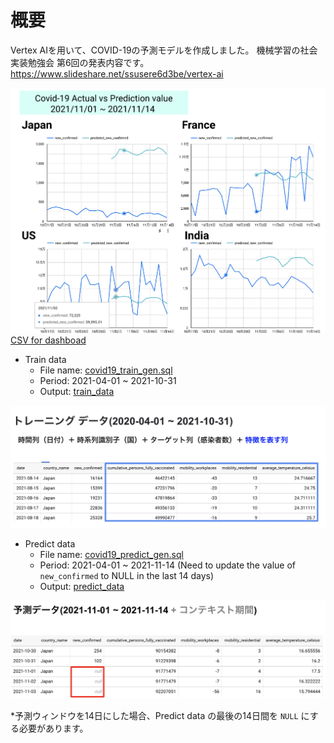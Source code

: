 # 概要
Vertex AIを用いて、COVID-19の予測モデルを作成しました。
機械学習の社会実装勉強会 第6回の発表内容です。
https://www.slideshare.net/ssusere6d3be/vertex-ai

![Dashboard](../images/20211218_vertex_ai/covid19_prediction_dashboard.png)
[CSV for dashboad](./csv/2021-09-01_2021-11-14_actual_plus_predicted_result.csv)

- Train data
  - File name: [covid19_train_gen.sql](./20211218_vertex_ai/covid19_train_gen.sql)
  - Period: 2021-04-01 ~ 2021-10-31
  - Output: [train_data](./csv/2020-04-01_2021-10-31_for_train_data.csv) 

![Training data](../images/20211218_vertex_ai/training_image.png)

- Predict data
  - File name: [covid19_predict_gen.sql](./covid19_predict_gen.sql)
  - Period: 2021-04-01 ~ 2021-11-14 (Need to update the value of `new_confirmed` to NULL in the last 14 days)
  - Output: [predict_data](./csv/2021-04-01_2021-11-14_for_prediction_data.csv)

![Predict data](../images/20211218_vertex_ai/prediction_image.png)

*予測ウィンドウを14日にした場合、Predict data の最後の14日間を `NULL` にする必要があります。
